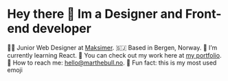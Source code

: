 # Hey there 👋 Im a Designer and Front-end developer 


👩‍🎨 Junior Web Designer at [Maksimer](https://maksimer.no/). 
🇸🇯 Based in Bergen, Norway. 
🧠 I’m currently learning React. 
🦾 You can check out my work here at [my portfolio](https//:marthebull.no). 
:email: How to reach me: hello@marthebull.no. 
🌻 Fun fact: this is my most used emoji
